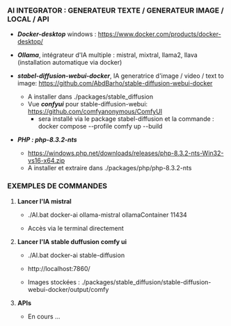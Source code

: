 ### AI INTEGRATOR : GENERATEUR TEXTE / GENERATEUR IMAGE / LOCAL / API

- ***Docker-desktop*** windows : https://www.docker.com/products/docker-desktop/


- ***Ollama***, intégrateur d'IA multiple : mistral, mixtral, llama2, llava (installation automatique via docker)


- ***stabel-diffusion-webui-docker***, IA generatrice d'image / video / text to image: https://github.com/AbdBarho/stable-diffusion-webui-docker
  - A installer dans ./packages/stable_diffusion
  - Vue ***confyui*** pour stable-diffusion-webui: https://github.com/comfyanonymous/ComfyUI 
    - sera installé via le package stabel-diffusion et la commande : docker compose --profile comfy up --build


- ***PHP : php-8.3.2-nts***
  - https://windows.php.net/downloads/releases/php-8.3.2-nts-Win32-vs16-x64.zip
  - A installer et extraire dans ./packages/php/php-8.3.2-nts

### EXEMPLES DE COMMANDES

1. **Lancer l'IA mistral**

    - ./AI.bat docker-ai ollama-mistral ollamaContainer 11434
   
    - Accès via le terminal directement


2. **Lancer l'IA stable duffusion comfy ui**

   - ./AI.bat docker-ai stable-diffusion

   - http://localhost:7860/
   
   - Images stockées : ./packages/stable_diffusion/stable-diffusion-webui-docker/output/comfy

3. **APIs**

   - En cours ...